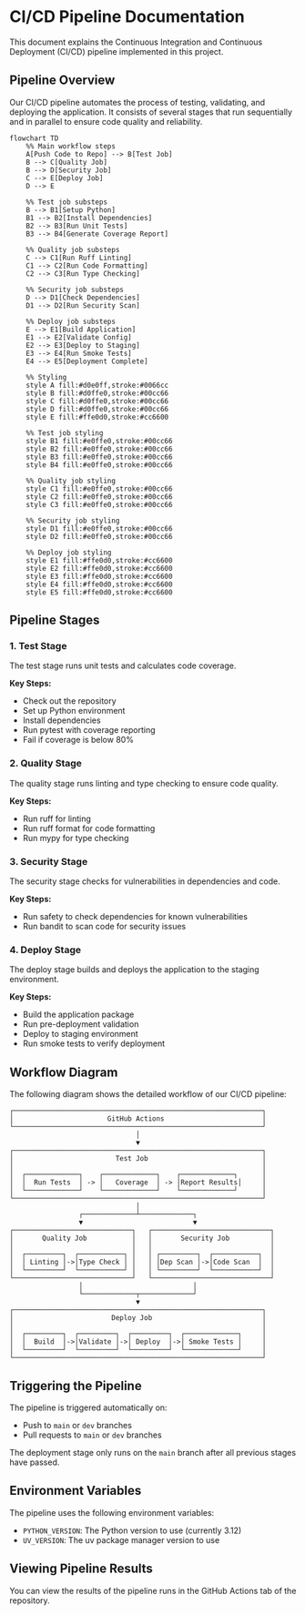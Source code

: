# CI/CD Pipeline Documentation

This document explains the Continuous Integration and Continuous Deployment (CI/CD) pipeline implemented in this project.

## Pipeline Overview

Our CI/CD pipeline automates the process of testing, validating, and deploying the application. It consists of several stages that run sequentially and in parallel to ensure code quality and reliability.

```mermaid
flowchart TD
    %% Main workflow steps
    A[Push Code to Repo] --> B[Test Job]
    B --> C[Quality Job]
    B --> D[Security Job]
    C --> E[Deploy Job]
    D --> E

    %% Test job substeps
    B --> B1[Setup Python]
    B1 --> B2[Install Dependencies]
    B2 --> B3[Run Unit Tests]
    B3 --> B4[Generate Coverage Report]

    %% Quality job substeps
    C --> C1[Run Ruff Linting]
    C1 --> C2[Run Code Formatting]
    C2 --> C3[Run Type Checking]

    %% Security job substeps
    D --> D1[Check Dependencies]
    D1 --> D2[Run Security Scan]

    %% Deploy job substeps
    E --> E1[Build Application]
    E1 --> E2[Validate Config]
    E2 --> E3[Deploy to Staging]
    E3 --> E4[Run Smoke Tests]
    E4 --> E5[Deployment Complete]

    %% Styling
    style A fill:#d0e0ff,stroke:#0066cc
    style B fill:#d0ffe0,stroke:#00cc66
    style C fill:#d0ffe0,stroke:#00cc66
    style D fill:#d0ffe0,stroke:#00cc66
    style E fill:#ffe0d0,stroke:#cc6600

    %% Test job styling
    style B1 fill:#e0ffe0,stroke:#00cc66
    style B2 fill:#e0ffe0,stroke:#00cc66
    style B3 fill:#e0ffe0,stroke:#00cc66
    style B4 fill:#e0ffe0,stroke:#00cc66

    %% Quality job styling
    style C1 fill:#e0ffe0,stroke:#00cc66
    style C2 fill:#e0ffe0,stroke:#00cc66
    style C3 fill:#e0ffe0,stroke:#00cc66

    %% Security job styling
    style D1 fill:#e0ffe0,stroke:#00cc66
    style D2 fill:#e0ffe0,stroke:#00cc66

    %% Deploy job styling
    style E1 fill:#ffe0d0,stroke:#cc6600
    style E2 fill:#ffe0d0,stroke:#cc6600
    style E3 fill:#ffe0d0,stroke:#cc6600
    style E4 fill:#ffe0d0,stroke:#cc6600
    style E5 fill:#ffe0d0,stroke:#cc6600
```

## Pipeline Stages

### 1. Test Stage

The test stage runs unit tests and calculates code coverage.

**Key Steps:**

- Check out the repository
- Set up Python environment
- Install dependencies
- Run pytest with coverage reporting
- Fail if coverage is below 80%

### 2. Quality Stage

The quality stage runs linting and type checking to ensure code quality.

**Key Steps:**

- Run ruff for linting
- Run ruff format for code formatting
- Run mypy for type checking

### 3. Security Stage

The security stage checks for vulnerabilities in dependencies and code.

**Key Steps:**

- Run safety to check dependencies for known vulnerabilities
- Run bandit to scan code for security issues

### 4. Deploy Stage

The deploy stage builds and deploys the application to the staging environment.

**Key Steps:**

- Build the application package
- Run pre-deployment validation
- Deploy to staging environment
- Run smoke tests to verify deployment

## Workflow Diagram

The following diagram shows the detailed workflow of our CI/CD pipeline:

```
┌─────────────────────────────────────────────────────────────┐
│                       GitHub Actions                        │
└─────────────────────────────────────────────────────────────┘
                               │
                               ▼
┌─────────────────────────────────────────────────────────────┐
│                         Test Job                            │
│                                                             │
│  ┌─────────────┐    ┌─────────────┐    ┌─────────────┐      │
│  │  Run Tests  │ -> │   Coverage  │ -> │Report Results│     │
│  └─────────────┘    └─────────────┘    └─────────────┘      │
└─────────────────────────────────────────────────────────────┘
                               │
                 ┌─────────────┴─────────────┐
                 ▼                           ▼
┌─────────────────────────────┐   ┌─────────────────────────────┐
│       Quality Job           │   │       Security Job          │
│                             │   │                             │
│  ┌─────────┐  ┌───────────┐ │   │ ┌─────────┐  ┌───────────┐  │
│  │ Linting │->│Type Check │ │   │ │Dep Scan │->│Code Scan  │  │
│  └─────────┘  └───────────┘ │   │ └─────────┘  └───────────┘  │
└─────────────────────────────┘   └─────────────────────────────┘
                 │                           │
                 └─────────────┬─────────────┘
                               ▼
┌─────────────────────────────────────────────────────────────┐
│                        Deploy Job                           │
│                                                             │
│  ┌─────────┐  ┌─────────┐  ┌─────────┐  ┌─────────────┐     │
│  │  Build  │->│Validate │->│ Deploy  │->│ Smoke Tests │     │
│  └─────────┘  └─────────┘  └─────────┘  └─────────────┘     │
└─────────────────────────────────────────────────────────────┘
```

## Triggering the Pipeline

The pipeline is triggered automatically on:

- Push to `main` or `dev` branches
- Pull requests to `main` or `dev` branches

The deployment stage only runs on the `main` branch after all previous stages have passed.

## Environment Variables

The pipeline uses the following environment variables:

- `PYTHON_VERSION`: The Python version to use (currently 3.12)
- `UV_VERSION`: The uv package manager version to use

## Viewing Pipeline Results

You can view the results of the pipeline runs in the GitHub Actions tab of the repository.
